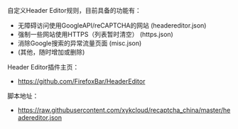 自定义Header Editor规则，目前具备的功能有：
- 无障碍访问使用GoogleAPI/reCAPTCHA的网站 (headereditor.json)
- 强制一些网站使用HTTPS（列表暂时清空） (https.json)
- 消除Google搜索的异常流量页面 (misc.json)
- (其他，随时增加或删除)

Header Editor插件主页：
- https://github.com/FirefoxBar/HeaderEditor

脚本地址：
- https://raw.githubusercontent.com/xykcloud/recaptcha_china/master/headereditor.json
